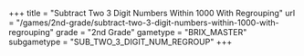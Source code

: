 +++
title = "Subtract Two 3 Digit Numbers Within 1000 With Regrouping"
url = "/games/2nd-grade/subtract-two-3-digit-numbers-within-1000-with-regrouping"
grade = "2nd Grade"
gametype = "BRIX_MASTER"
subgametype = "SUB_TWO_3_DIGIT_NUM_REGROUP"
+++